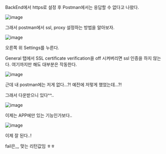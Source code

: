 BackEnd에서 https로 설정 후 Postman에서는 응답할 수 없다고 나왔다.

![image](https://user-images.githubusercontent.com/43662673/116777087-56f3a300-aaa7-11eb-8d80-38253591b841.png)



그래서 postman에서 ssl, proxy 설정하는 방법을 알아보자.



![image](https://user-images.githubusercontent.com/43662673/116777108-8a363200-aaa7-11eb-99fe-305303061042.png)

오른쪽 위 Settings를 누른다.



General 탭에서 SSL certificate verification을 off 시켜버리면 ssl 인증을 하지 않는다. 여기까지만 해도 대부분은 작동한다.



![image](https://user-images.githubusercontent.com/43662673/116777162-f44ed700-aaa7-11eb-81a0-c70e0bec8dc3.png)



근데 내 postman에는 저게 없다...?! 예전에 저렇게 했었는데...?!

그래서 다운받으니 있다^^.. 

![image](https://user-images.githubusercontent.com/43662673/116777251-8eaf1a80-aaa8-11eb-9340-692d7096b55c.png)

이제는 APP에만 있는 기능인가보다..



![image](https://user-images.githubusercontent.com/43662673/116777641-d9c92d80-aaa8-11eb-9096-ed37c5141e47.png)

이제 잘 된다..!

fail은,,, 맞는 리턴값임 ㅎㅎ